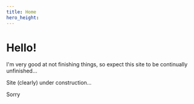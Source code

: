 ```yaml
---
title: Home
hero_height: 
---
```

# Hello!

I'm very good at not finishing things, so expect this site to be continually unfinished…

Site (clearly) under construction…

Sorry
